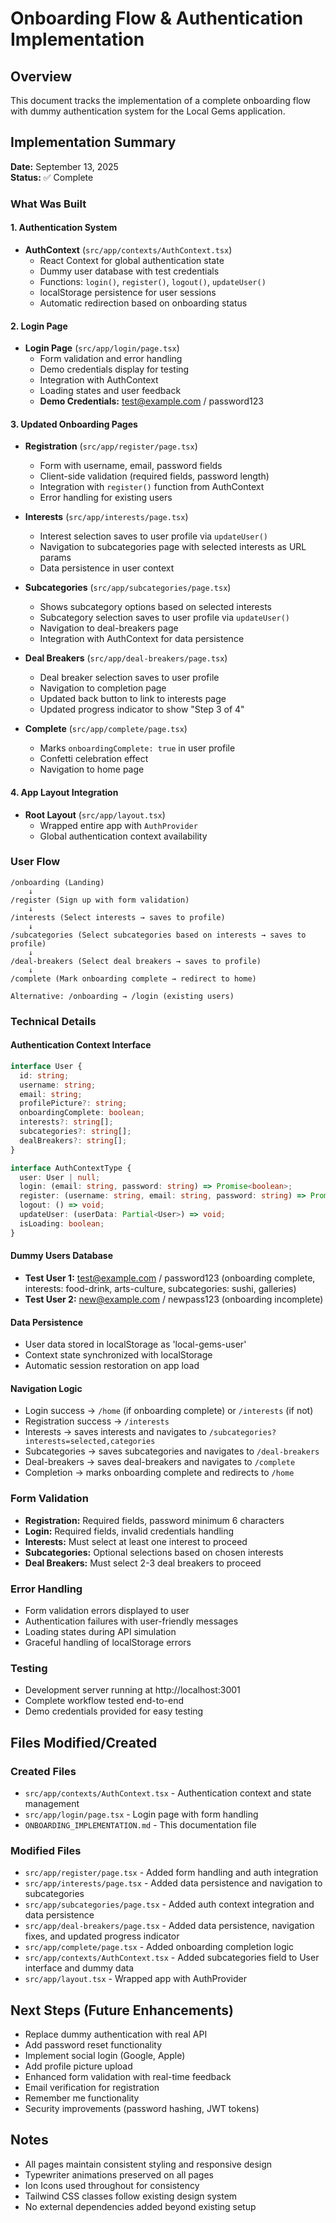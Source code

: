 # Onboarding Flow & Authentication Implementation

## Overview
This document tracks the implementation of a complete onboarding flow with dummy authentication system for the Local Gems application.

## Implementation Summary
**Date:** September 13, 2025  
**Status:** ✅ Complete  

### What Was Built

#### 1. Authentication System
- **AuthContext** (`src/app/contexts/AuthContext.tsx`)
  - React Context for global authentication state
  - Dummy user database with test credentials
  - Functions: `login()`, `register()`, `logout()`, `updateUser()`
  - localStorage persistence for user sessions
  - Automatic redirection based on onboarding status

#### 2. Login Page
- **Login Page** (`src/app/login/page.tsx`)
  - Form validation and error handling
  - Demo credentials display for testing
  - Integration with AuthContext
  - Loading states and user feedback
  - **Demo Credentials:** test@example.com / password123

#### 3. Updated Onboarding Pages
- **Registration** (`src/app/register/page.tsx`)
  - Form with username, email, password fields
  - Client-side validation (required fields, password length)
  - Integration with `register()` function from AuthContext
  - Error handling for existing users

- **Interests** (`src/app/interests/page.tsx`)
  - Interest selection saves to user profile via `updateUser()`
  - Navigation to subcategories page with selected interests as URL params
  - Data persistence in user context

- **Subcategories** (`src/app/subcategories/page.tsx`)
  - Shows subcategory options based on selected interests
  - Subcategory selection saves to user profile via `updateUser()`
  - Navigation to deal-breakers page
  - Integration with AuthContext for data persistence

- **Deal Breakers** (`src/app/deal-breakers/page.tsx`)
  - Deal breaker selection saves to user profile
  - Navigation to completion page
  - Updated back button to link to interests page
  - Updated progress indicator to show "Step 3 of 4"

- **Complete** (`src/app/complete/page.tsx`)
  - Marks `onboardingComplete: true` in user profile
  - Confetti celebration effect
  - Navigation to home page

#### 4. App Layout Integration
- **Root Layout** (`src/app/layout.tsx`)
  - Wrapped entire app with `AuthProvider`
  - Global authentication context availability

### User Flow

```
/onboarding (Landing)
    ↓
/register (Sign up with form validation)
    ↓
/interests (Select interests → saves to profile)
    ↓
/subcategories (Select subcategories based on interests → saves to profile)
    ↓
/deal-breakers (Select deal breakers → saves to profile)
    ↓
/complete (Mark onboarding complete → redirect to home)

Alternative: /onboarding → /login (existing users)
```

### Technical Details

#### Authentication Context Interface
```typescript
interface User {
  id: string;
  username: string;
  email: string;
  profilePicture?: string;
  onboardingComplete: boolean;
  interests?: string[];
  subcategories?: string[];
  dealBreakers?: string[];
}

interface AuthContextType {
  user: User | null;
  login: (email: string, password: string) => Promise<boolean>;
  register: (username: string, email: string, password: string) => Promise<boolean>;
  logout: () => void;
  updateUser: (userData: Partial<User>) => void;
  isLoading: boolean;
}
```

#### Dummy Users Database
- **Test User 1:** test@example.com / password123 (onboarding complete, interests: food-drink, arts-culture, subcategories: sushi, galleries)
- **Test User 2:** new@example.com / newpass123 (onboarding incomplete)

#### Data Persistence
- User data stored in localStorage as 'local-gems-user'
- Context state synchronized with localStorage
- Automatic session restoration on app load

#### Navigation Logic
- Login success → `/home` (if onboarding complete) or `/interests` (if not)
- Registration success → `/interests`
- Interests → saves interests and navigates to `/subcategories?interests=selected,categories`
- Subcategories → saves subcategories and navigates to `/deal-breakers`
- Deal-breakers → saves deal-breakers and navigates to `/complete`
- Completion → marks onboarding complete and redirects to `/home`

### Form Validation
- **Registration:** Required fields, password minimum 6 characters
- **Login:** Required fields, invalid credentials handling
- **Interests:** Must select at least one interest to proceed
- **Subcategories:** Optional selections based on chosen interests
- **Deal Breakers:** Must select 2-3 deal breakers to proceed

### Error Handling
- Form validation errors displayed to user
- Authentication failures with user-friendly messages
- Loading states during API simulation
- Graceful handling of localStorage errors

### Testing
- Development server running at http://localhost:3001
- Complete workflow tested end-to-end
- Demo credentials provided for easy testing

## Files Modified/Created

### Created Files
- `src/app/contexts/AuthContext.tsx` - Authentication context and state management
- `src/app/login/page.tsx` - Login page with form handling
- `ONBOARDING_IMPLEMENTATION.md` - This documentation file

### Modified Files
- `src/app/register/page.tsx` - Added form handling and auth integration
- `src/app/interests/page.tsx` - Added data persistence and navigation to subcategories
- `src/app/subcategories/page.tsx` - Added auth context integration and data persistence
- `src/app/deal-breakers/page.tsx` - Added data persistence, navigation fixes, and updated progress indicator
- `src/app/complete/page.tsx` - Added onboarding completion logic
- `src/app/contexts/AuthContext.tsx` - Added subcategories field to User interface and dummy data
- `src/app/layout.tsx` - Wrapped app with AuthProvider

## Next Steps (Future Enhancements)
- Replace dummy authentication with real API
- Add password reset functionality
- Implement social login (Google, Apple)
- Add profile picture upload
- Enhanced form validation with real-time feedback
- Email verification for registration
- Remember me functionality
- Security improvements (password hashing, JWT tokens)

## Notes
- All pages maintain consistent styling and responsive design
- Typewriter animations preserved on all pages
- Ion Icons used throughout for consistency
- Tailwind CSS classes follow existing design system
- No external dependencies added beyond existing setup
